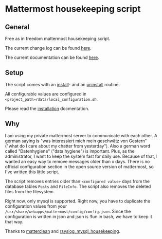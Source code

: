 # Mattermost housekeeping script

## General

Free as in freedom mattermost housekeeping script.

The current change log can be found [here](CHANGELOG.md).

The current documentation can be found [here](documentation).

## Setup

The script comes with an [install](bin/install.sh)- and an [uninstall](bin/uninstall.sh) routine.

All configurable values are configured in `<project_path>/data/local_configuration.sh`.

Please read the [installation](documentation/setup/install.md) docmentation.

## Why

I am using my private mattermost server to communicate with each other.
A german saying is "was interessiert mich mein geschwätz von Gestern" ("what do I care about my chatter from yesterday"). Also a german word called "Datenhygiene" ("data hygiene") is important. Plus, as the administrator, I want to keep the system fast for daily use.
Because of that, I wanted an easy way to remove messages older than x days. There is no official configuration section in the open source version of mattermost, so I've written this little script.

The script removes entries older than `<configured value>` days from the database tables `Posts` and `FileInfo`.
The script also removes the deleted files from the filesystem.

Right now, only mysql is supported.
Right now, you have to duplicate the configuration values from your `/usr/share/webapps/mattermost/config/config.json`. Since the configuration is written in json and json is !fun in bash, we have to keep it that way.

Thanks to [matterclean](https://github.com/sinfallas/matterclean/blob/master/matterclean) and [rsyslog_mysql_housekeeping](https://github.com/bazzline/rsyslog_mysql_housekeeping).
